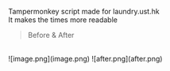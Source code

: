 Tampermonkey script made for laundry.ust.hk <br>
It makes the times more readable
> Before & After<br>
<br>
![image.png](image.png)
![after.png](after.png)
